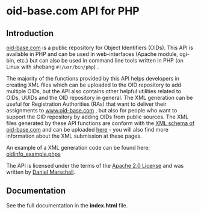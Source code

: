 
# oid-base.com API for PHP

## Introduction

[oid-base.com](https://www.oid-base.com/) is a public repository for Object Identifiers (OIDs). This API is available in PHP and can be used in web-interfaces (Apache module, cgi-bin, etc.) but can also be used in command line tools written in PHP (on Linux with shebang  `#!/usr/bin/php`) .

The majority of the functions provided by this API helps developers in creating XML files which can be uploaded to the OID repository to add multiple OIDs, but the API also contains other helpful utilities related to OIDs, UUIDs and the OID repository in general. The XML generation can be useful for Registration Authorities (RAs) that want to deliver their assignments to www.oid-base.com , but also for people who want to support the OID repository by adding OIDs from public sources. The XML files generated by these API functions are conform with the  [XML schema of oid-base.com](https://www.oid-base.com/oid.xsd)  and can be uploaded  [here](https://www.oid-base.com/submit.htm)  - you will also find more information about the XML submission at these pages.

An example of a XML generation code can be found here:  [oidinfo_example.phps](https://misc.daniel-marschall.de/oid-repository/api/oidinfo_example.phps)

The API is licensed under the terms of the  [Apache 2.0 License](https://www.apache.org/licenses/LICENSE-2.0)  and was written by  [Daniel Marschall](http://www.daniel-marschall.de/).

## Documentation

See the full documentation in the **index.html** file.
